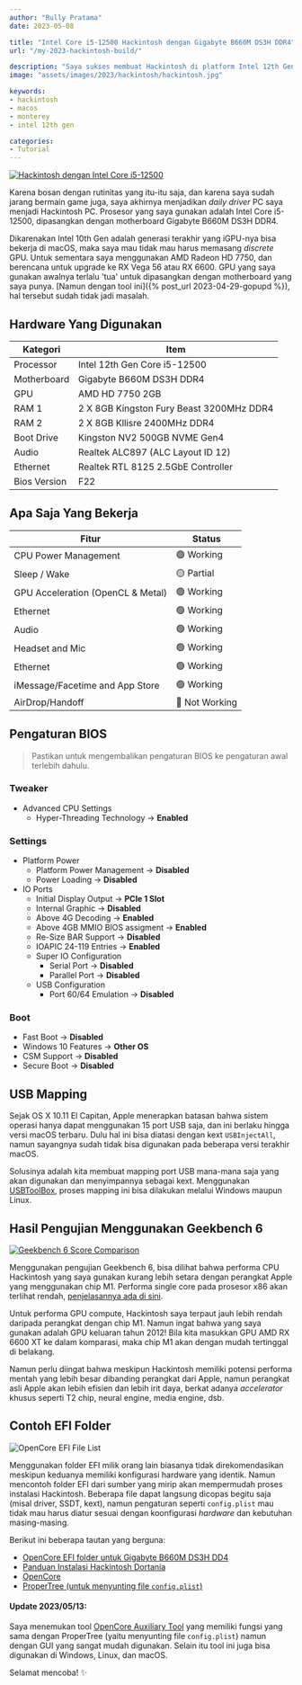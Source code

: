 ```yaml
---
author: "Rully Pratama"
date: 2023-05-08

title: "Intel Core i5-12500 Hackintosh dengan Gigabyte B660M DS3H DDR4"
url: "/my-2023-hackintosh-build/"

description: "Saya sukses membuat Hackintosh di platform Intel 12th Gen, alias Alder Lake. Hampir semuanya berfungsi dengan baik."
image: "assets/images/2023/hackintosh/hackintosh.jpg"

keywords:
- hackintosh
- macos
- monterey
- intel 12th gen

categories:
- Tutorial
---
```


[![Hackintosh dengan Intel Core i5-12500](/assets/images/2023/hackintosh/hackintosh-intel-core-i5-12500.webp)](/assets/images/2023/hackintosh/hackintosh-intel-core-i5-12500-big.webp)

Karena bosan dengan rutinitas yang itu-itu saja, dan karena saya sudah jarang bermain game juga, saya akhirnya menjadikan *daily driver* PC saya menjadi Hackintosh PC. Prosesor yang saya gunakan adalah Intel Core i5-12500, dipasangkan dengan motherboard Gigabyte B660M DS3H DDR4.

Dikarenakan Intel 10th Gen adalah generasi terakhir yang iGPU-nya bisa bekerja di macOS, maka saya mau tidak mau harus memasang *discrete* GPU. Untuk sementara saya menggunakan AMD Radeon HD 7750, dan berencana untuk upgrade ke RX Vega 56 atau RX 6600. GPU yang saya gunakan awalnya terlalu 'tua' untuk dipasangkan dengan motherboard yang saya punya. [Namun dengan tool ini]({% post_url 2023-04-29-gopupd %}), hal tersebut sudah tidak jadi masalah.
<!--more-->

## Hardware Yang Digunakan

| **Kategori** | **Item**                                                                |
|--------------|-------------------------------------------------------------------------|
| Processor    | Intel 12th Gen Core i5-12500                                            |
| Motherboard  | Gigabyte B660M DS3H DDR4                                                |
| GPU          | AMD HD 7750 2GB                                                         |
| RAM 1        | 2 X 8GB Kingston Fury Beast 3200MHz DDR4                                |
| RAM 2        | 2 X 8GB Kllisre 2400MHz DDR4                                            |
| Boot Drive   | Kingston NV2 500GB NVME Gen4                                            |
| Audio        | Realtek ALC897 (ALC Layout ID 12)                                       |
| Ethernet     | Realtek RTL 8125 2.5GbE Controller                                      |
| Bios Version | F22                                                                     |

## Apa Saja Yang Bekerja

| **Fitur**                         | **Status**    |
|-----------------------------------|---------------|
| CPU Power Management              | 🟢 Working     |
| Sleep / Wake                      | 🟡 Partial     |
| GPU Acceleration (OpenCL & Metal) | 🟢 Working     |
| Ethernet                          | 🟢 Working     |
| Audio                             | 🟢 Working     |
| Headset and Mic                   | 🟢 Working     |
| Ethernet                          | 🟢 Working     |
| iMessage/Facetime and App Store   | 🟢 Working     |
| AirDrop/Handoff                   | 🔴 Not Working |

## Pengaturan BIOS

> Pastikan untuk mengembalikan pengaturan BIOS ke pengaturan awal terlebih dahulu.

### Tweaker
* Advanced CPU Settings
  - Hyper-Threading Technology → **Enabled**

### Settings
* Platform Power
  - Platform Power Management → **Disabled**
  - Power Loading → **Disabled**
* IO Ports
  - Initial Display Output → **PCIe 1 Slot**
  - Internal Graphic → **Disabled**
  - Above 4G Decoding → **Enabled**
  - Above 4GB MMIO BIOS assigment → **Enabled**
  - Re-Size BAR Support → **Disabled**
  - IOAPIC 24-119 Entries → **Enabled**
  - Super IO Configuration
    + Serial Port → **Disabled**
    + Parallel Port → **Disabled**
  - USB Configuration
    + Port 60/64 Emulation → **Disabled**

### Boot
* Fast Boot → **Disabled**
* Windows 10 Features → **Other OS**
* CSM Support → **Disabled**
* Secure Boot → **Disabled**

## USB Mapping

Sejak OS X 10.11 El Capitan, Apple menerapkan batasan bahwa sistem operasi hanya dapat menggunakan 15 port USB saja, dan ini berlaku hingga versi macOS terbaru. Dulu hal ini bisa diatasi dengan kext `USBInjectAll`, namun sayangnya sudah tidak bisa digunakan pada beberapa versi terakhir macOS.

Solusinya adalah kita membuat mapping port USB mana-mana saja yang akan digunakan dan menyimpannya sebagai kext. Menggunakan [USBToolBox](https://github.com/USBToolBox/tool), proses mapping ini bisa dilakukan melalui Windows maupun Linux.

## Hasil Pengujian Menggunakan Geekbench 6

[![Geekbench 6 Score Comparison](/assets/images/2023/hackintosh/geekbench-6-score.webp)](/assets/images/2023/hackintosh/geekbench-6-score-big.png)

Menggunakan pengujian Geekbench 6, bisa dilihat bahwa performa CPU Hackintosh yang saya gunakan kurang lebih setara dengan perangkat Apple yang menggunakan chip M1. Performa single core pada prosesor x86 akan terlihat rendah, [penjelasannya ada di sini](https://wccftech.com/why-apple-m1-single-core-comparisons-are-fundamentally-flawed-with-benchmarks/).

Untuk performa GPU compute, Hackintosh saya terpaut jauh lebih rendah daripada perangkat dengan chip M1. Namun ingat bahwa yang saya gunakan adalah GPU keluaran tahun 2012! Bila kita masukkan GPU AMD RX 6600 XT ke dalam komparasi, maka chip M1 akan dengan mudah tertinggal di belakang.

Namun perlu diingat bahwa meskipun Hackintosh memiliki potensi performa mentah yang lebih besar dibanding perangkat dari Apple, namun perangkat asli Apple akan lebih efisien dan lebih irit daya, berkat adanya *accelerator* khusus seperti T2 chip, neural engine, media engine, dsb.

## Contoh EFI Folder

![OpenCore EFI File List](/assets/images/2023/hackintosh/EFI-OC-File-List.webp)

Menggunakan folder EFI milik orang lain biasanya tidak direkomendasikan meskipun keduanya memiliki konfigurasi hardware yang identik. Namun mencontoh folder EFI dari sumber yang mirip akan mempermudah proses instalasi Hackintosh. Beberapa file dapat langsung dicopas begitu saja (misal driver, SSDT, kext), namun pengaturan seperti `config.plist` mau tidak mau harus diatur sesuai dengan koonfigurasi *hardware* dan kebutuhan masing-masing.

Berikut ini beberapa tautan yang berguna:
- [OpenCore EFI folder untuk Gigabyte B660M DS3H DD4](/assets/downloads/hackintosh/Gigabyte-B660M-DS3H-DDR4-OC-EFI.zip)
- [Panduan Instalasi Hackintosh Dortania](https://dortania.github.io/OpenCore-Install-Guide/)
- [OpenCore](https://github.com/acidanthera/OpenCorePkg)
- [ProperTree (untuk menyunting file `config.plist`)](https://github.com/corpnewt/ProperTree)

#### **Update 2023/05/13:**
Saya menemukan tool [OpenCore Auxiliary Tool](https://github.com/ic005k/OCAuxiliaryTools) yang memiliki fungsi yang sama dengan ProperTree (yaitu menyunting file `config.plist`) namun dengan GUI yang sangat mudah digunakan. Selain itu tool ini juga bisa digunakan di Windows, Linux, dan macOS.


Selamat mencoba! ✨